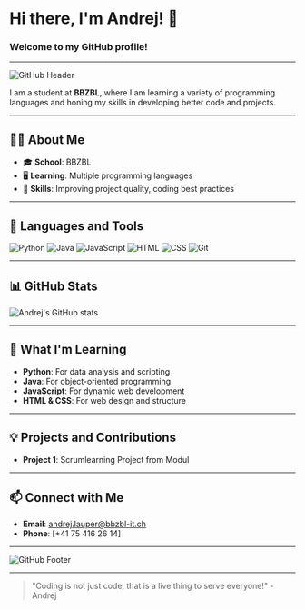 # Hi there, I'm Andrej! 👋

### Welcome to my GitHub profile!

---

![GitHub Header](https://your-image-link-here.com)

I am a student at **BBZBL**, where I am learning a variety of programming languages and honing my skills in developing better code and projects.

---

## 🧑‍🎓 About Me

- 🎓 **School**: BBZBL
- 🖥️ **Learning**: Multiple programming languages
- 🔧 **Skills**: Improving project quality, coding best practices

---

## 🚀 Languages and Tools

![Python](https://img.shields.io/badge/-Python-3776AB?style=flat&logo=python&logoColor=white)
![Java](https://img.shields.io/badge/-Java-007396?style=flat&logo=java&logoColor=white)
![JavaScript](https://img.shields.io/badge/-JavaScript-F7DF1E?style=flat&logo=javascript&logoColor=black)
![HTML](https://img.shields.io/badge/-HTML-E34F26?style=flat&logo=html5&logoColor=white)
![CSS](https://img.shields.io/badge/-CSS-1572B6?style=flat&logo=css3&logoColor=white)
![Git](https://img.shields.io/badge/-Git-F05032?style=flat&logo=git&logoColor=white)

---

## 📊 GitHub Stats

![Andrej's GitHub stats](https://github-readme-stats.vercel.app/api?username=your-username&show_icons=true&theme=radical)

---

## 🌱 What I'm Learning

- **Python**: For data analysis and scripting
- **Java**: For object-oriented programming
- **JavaScript**: For dynamic web development
- **HTML & CSS**: For web design and structure

---

## 💡 Projects and Contributions

- **Project 1**: Scrumlearning Project from Modul

---

## 📫 Connect with Me

- **Email**: [andrej.lauper@bbzbl-it.ch](mailto:andrej.lauper@bbzbl-it.ch)
- **Phone**: [+41 75 416 26 14]
---

![GitHub Footer](https://your-image-link-here.com)

---

> "Coding is not just code, that is a live thing to serve everyone!" - Andrej
